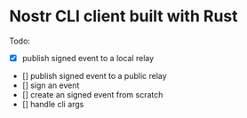 # Nostr CLI client built with Rust

Todo:
- [x] publish signed event to a local relay
- [] publish signed event to a public relay
- [] sign an event
- [] create an signed event from scratch
- [] handle cli args

